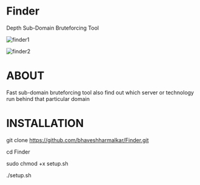 # Finder
Depth Sub-Domain Bruteforcing Tool 


![finder1](https://user-images.githubusercontent.com/78724413/131958253-c8cf77ec-1784-4f66-9b29-10ca4e9cea37.png)

![finder2](https://user-images.githubusercontent.com/78724413/131958359-606e627a-cbd8-4067-84a4-50a2107ff39e.png)

# ABOUT

Fast sub-domain bruteforcing tool also find out which server or technology run behind that particular domain

# INSTALLATION

git clone https://github.com/bhaveshharmalkar/Finder.git

cd Finder

sudo chmod +x setup.sh

./setup.sh

